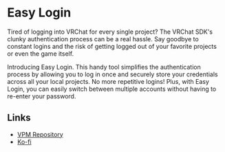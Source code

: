 # Easy Login

Tired of logging into VRChat for every single project? The VRChat SDK's clunky authentication process can be a real hassle. Say goodbye to constant logins and the risk of getting logged out of your favorite projects or even the game itself.

Introducing Easy Login. This handy tool simplifies the authentication process by allowing you to log in once and securely store your credentials across all your local projects. No more repetitive logins! Plus, with Easy Login, you can easily switch between multiple accounts without having to re-enter your password.

## Links

- [VPM Repository](https://www.foxscore.dev/vpm/)
- [Ko-fi](https://ko-fi.com/fox_score)
